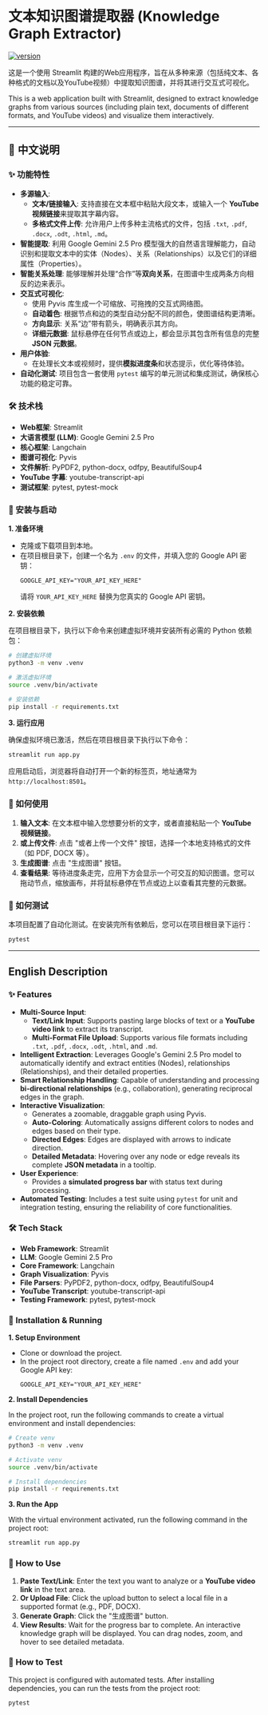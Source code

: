 # 文本知识图谱提取器 (Knowledge Graph Extractor)

[![version](https://img.shields.io/badge/version-0.1.0-blue.svg)](https://semver.org)

这是一个使用 Streamlit 构建的Web应用程序，旨在从多种来源（包括纯文本、各种格式的文档以及YouTube视频）中提取知识图谱，并将其进行交互式可视化。

This is a web application built with Streamlit, designed to extract knowledge graphs from various sources (including plain text, documents of different formats, and YouTube videos) and visualize them interactively.

---

## 📖 中文说明

### ✨ 功能特性

- **多源输入**: 
  - **文本/链接输入**: 支持直接在文本框中粘贴大段文本，或输入一个 **YouTube 视频链接**来提取其字幕内容。
  - **多格式文件上传**: 允许用户上传多种主流格式的文件，包括 `.txt`, `.pdf`, `.docx`, `.odt`, `.html`, `.md`。
- **智能提取**: 利用 Google Gemini 2.5 Pro 模型强大的自然语言理解能力，自动识别和提取文本中的实体（Nodes）、关系（Relationships）以及它们的详细属性（Properties）。
- **智能关系处理**: 能够理解并处理“合作”等**双向关系**，在图谱中生成两条方向相反的边来表示。
- **交互式可视化**: 
  - 使用 Pyvis 库生成一个可缩放、可拖拽的交互式网络图。
  - **自动着色**: 根据节点和边的类型自动分配不同的颜色，使图谱结构更清晰。
  - **方向显示**: 关系“边”带有箭头，明确表示其方向。
  - **详细元数据**: 鼠标悬停在任何节点或边上，都会显示其包含所有信息的完整 **JSON 元数据**。
- **用户体验**: 
  - 在处理长文本或视频时，提供**模拟进度条**和状态提示，优化等待体验。
- **自动化测试**: 项目包含一套使用 `pytest` 编写的单元测试和集成测试，确保核心功能的稳定可靠。

### 🛠️ 技术栈

- **Web框架**: Streamlit
- **大语言模型 (LLM)**: Google Gemini 2.5 Pro
- **核心框架**: Langchain
- **图谱可视化**: Pyvis
- **文件解析**: PyPDF2, python-docx, odfpy, BeautifulSoup4
- **YouTube 字幕**: youtube-transcript-api
- **测试框架**: pytest, pytest-mock

### 🚀 安装与启动

**1. 准备环境**

- 克隆或下载项目到本地。
- 在项目根目录下，创建一个名为 `.env` 的文件，并填入您的 Google API 密钥：
  ```
  GOOGLE_API_KEY="YOUR_API_KEY_HERE"
  ```
  请将 `YOUR_API_KEY_HERE` 替换为您真实的 Google API 密钥。

**2. 安装依赖**

在项目根目录下，执行以下命令来创建虚拟环境并安装所有必需的 Python 依赖包：

```bash
# 创建虚拟环境
python3 -m venv .venv

# 激活虚拟环境
source .venv/bin/activate

# 安装依赖
pip install -r requirements.txt
```

**3. 运行应用**

确保虚拟环境已激活，然后在项目根目录下执行以下命令：

```bash
streamlit run app.py
```

应用启动后，浏览器将自动打开一个新的标签页，地址通常为 `http://localhost:8501`。

### 📖 如何使用

1.  **输入文本**: 在文本框中输入您想要分析的文字，或者直接粘贴一个 **YouTube 视频链接**。
2.  **或上传文件**: 点击 "或者上传一个文件" 按钮，选择一个本地支持格式的文件（如 PDF, DOCX 等）。
3.  **生成图谱**: 点击 "生成图谱" 按钮。
4.  **查看结果**: 等待进度条走完，应用下方会显示一个可交互的知识图谱。您可以拖动节点，缩放画布，并将鼠标悬停在节点或边上以查看其完整的元数据。

### 🧪 如何测试

本项目配置了自动化测试。在安装完所有依赖后，您可以在项目根目录下运行：

```bash
pytest
```

---

## English Description

### ✨ Features

- **Multi-Source Input**: 
  - **Text/Link Input**: Supports pasting large blocks of text or a **YouTube video link** to extract its transcript.
  - **Multi-Format File Upload**: Supports various file formats including `.txt`, `.pdf`, `.docx`, `.odt`, `.html`, and `.md`.
- **Intelligent Extraction**: Leverages Google's Gemini 2.5 Pro model to automatically identify and extract entities (Nodes), relationships (Relationships), and their detailed properties.
- **Smart Relationship Handling**: Capable of understanding and processing **bi-directional relationships** (e.g., collaboration), generating reciprocal edges in the graph.
- **Interactive Visualization**: 
  - Generates a zoomable, draggable graph using Pyvis.
  - **Auto-Coloring**: Automatically assigns different colors to nodes and edges based on their type.
  - **Directed Edges**: Edges are displayed with arrows to indicate direction.
  - **Detailed Metadata**: Hovering over any node or edge reveals its complete **JSON metadata** in a tooltip.
- **User Experience**: 
  - Provides a **simulated progress bar** with status text during processing.
- **Automated Testing**: Includes a test suite using `pytest` for unit and integration testing, ensuring the reliability of core functionalities.

### 🛠️ Tech Stack

- **Web Framework**: Streamlit
- **LLM**: Google Gemini 2.5 Pro
- **Core Framework**: Langchain
- **Graph Visualization**: Pyvis
- **File Parsers**: PyPDF2, python-docx, odfpy, BeautifulSoup4
- **YouTube Transcript**: youtube-transcript-api
- **Testing Framework**: pytest, pytest-mock

### 🚀 Installation & Running

**1. Setup Environment**

- Clone or download the project.
- In the project root directory, create a file named `.env` and add your Google API key:
  ```
  GOOGLE_API_KEY="YOUR_API_KEY_HERE"
  ```

**2. Install Dependencies**

In the project root, run the following commands to create a virtual environment and install dependencies:

```bash
# Create venv
python3 -m venv .venv

# Activate venv
source .venv/bin/activate

# Install dependencies
pip install -r requirements.txt
```

**3. Run the App**

With the virtual environment activated, run the following command in the project root:

```bash
streamlit run app.py
```

### 📖 How to Use

1.  **Paste Text/Link**: Enter the text you want to analyze or a **YouTube video link** in the text area.
2.  **Or Upload File**: Click the upload button to select a local file in a supported format (e.g., PDF, DOCX).
3.  **Generate Graph**: Click the "生成图谱" button.
4.  **View Results**: Wait for the progress bar to complete. An interactive knowledge graph will be displayed. You can drag nodes, zoom, and hover to see detailed metadata.

### 🧪 How to Test

This project is configured with automated tests. After installing dependencies, you can run the tests from the project root:

```bash
pytest
```
